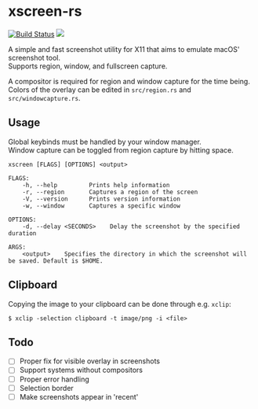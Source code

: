 # xscreen-rs

[![Build Status](https://travis-ci.com/Bruflot/xscreen-rs.svg?token=cwgWL8QUNVpLfj8cDgps&branch=master)](https://travis-ci.com/Bruflot/xscreen-rs)
[![](https://tokei.rs/b1/github/bruflot/xscreen-rs)](https://tokei.rs/b1/github/bruflot/xscreen-rs)

A simple and fast screenshot utility for X11 that aims to emulate macOS' screenshot tool.   
Supports region, window, and fullscreen capture.

A compositor is required for region and window capture for the time being. Colors of the overlay 
can be edited in `src/region.rs` and `src/windowcapture.rs`.

## Usage
Global keybinds must be handled by your window manager.  
Window capture can be toggled from region capture by hitting space.  

```
xscreen [FLAGS] [OPTIONS] <output>

FLAGS:
    -h, --help         Prints help information
    -r, --region       Captures a region of the screen
    -V, --version      Prints version information
    -w, --window       Captures a specific window

OPTIONS:
    -d, --delay <SECONDS>    Delay the screenshot by the specified duration

ARGS:
    <output>    Specifies the directory in which the screenshot will be saved. Default is $HOME.
```

## Clipboard
Copying the image to your clipboard can be done through e.g. `xclip`:
```
$ xclip -selection clipboard -t image/png -i <file>
```

## Todo
- [ ] Proper fix for visible overlay in screenshots
- [ ] Support systems without compositors
- [ ] Proper error handling
- [ ] Selection border
- [ ] Make screenshots appear in 'recent'
